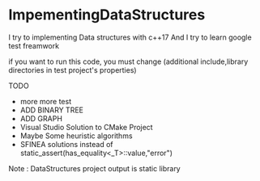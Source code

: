 # ImpementingDataStructures

I try to implementing Data structures with c++17 And I try to learn google test freamwork

if you want to run this code, you must change (additional include,library directories in test project's properties)

TODO
  * more more test
  * ADD BINARY TREE
  * ADD GRAPH
  * Visual Studio Solution to CMake Project
  * Maybe Some heuristic algorithms
  * SFINEA solutions instead of static_assert(has_equality<_T>::value,"error")  
 
Note : DataStructures project output is static library 
